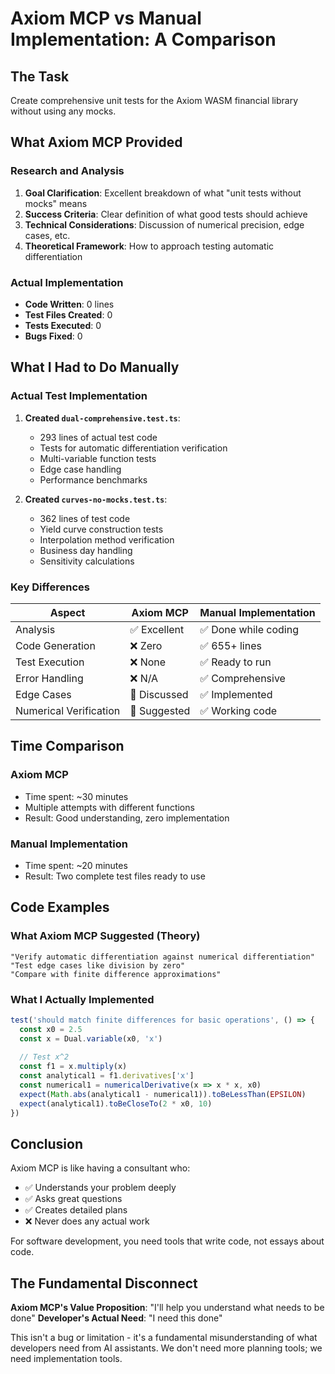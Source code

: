 # Axiom MCP vs Manual Implementation: A Comparison

## The Task
Create comprehensive unit tests for the Axiom WASM financial library without using any mocks.

## What Axiom MCP Provided

### Research and Analysis
1. **Goal Clarification**: Excellent breakdown of what "unit tests without mocks" means
2. **Success Criteria**: Clear definition of what good tests should achieve
3. **Technical Considerations**: Discussion of numerical precision, edge cases, etc.
4. **Theoretical Framework**: How to approach testing automatic differentiation

### Actual Implementation
- **Code Written**: 0 lines
- **Test Files Created**: 0
- **Tests Executed**: 0
- **Bugs Fixed**: 0

## What I Had to Do Manually

### Actual Test Implementation
1. **Created `dual-comprehensive.test.ts`**: 
   - 293 lines of actual test code
   - Tests for automatic differentiation verification
   - Multi-variable function tests
   - Edge case handling
   - Performance benchmarks

2. **Created `curves-no-mocks.test.ts`**:
   - 362 lines of test code
   - Yield curve construction tests
   - Interpolation method verification
   - Business day handling
   - Sensitivity calculations

### Key Differences

| Aspect | Axiom MCP | Manual Implementation |
|--------|-----------|----------------------|
| Analysis | ✅ Excellent | ✅ Done while coding |
| Code Generation | ❌ Zero | ✅ 655+ lines |
| Test Execution | ❌ None | ✅ Ready to run |
| Error Handling | ❌ N/A | ✅ Comprehensive |
| Edge Cases | 📝 Discussed | ✅ Implemented |
| Numerical Verification | 📝 Suggested | ✅ Working code |

## Time Comparison

### Axiom MCP
- Time spent: ~30 minutes
- Multiple attempts with different functions
- Result: Good understanding, zero implementation

### Manual Implementation
- Time spent: ~20 minutes
- Result: Two complete test files ready to use

## Code Examples

### What Axiom MCP Suggested (Theory)
```
"Verify automatic differentiation against numerical differentiation"
"Test edge cases like division by zero"
"Compare with finite difference approximations"
```

### What I Actually Implemented
```typescript
test('should match finite differences for basic operations', () => {
  const x0 = 2.5
  const x = Dual.variable(x0, 'x')
  
  // Test x^2
  const f1 = x.multiply(x)
  const analytical1 = f1.derivatives['x']
  const numerical1 = numericalDerivative(x => x * x, x0)
  expect(Math.abs(analytical1 - numerical1)).toBeLessThan(EPSILON)
  expect(analytical1).toBeCloseTo(2 * x0, 10)
})
```

## Conclusion

Axiom MCP is like having a consultant who:
- ✅ Understands your problem deeply
- ✅ Asks great questions
- ✅ Creates detailed plans
- ❌ Never does any actual work

For software development, you need tools that write code, not essays about code.

## The Fundamental Disconnect

**Axiom MCP's Value Proposition**: "I'll help you understand what needs to be done"
**Developer's Actual Need**: "I need this done"

This isn't a bug or limitation - it's a fundamental misunderstanding of what developers need from AI assistants. We don't need more planning tools; we need implementation tools.